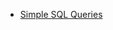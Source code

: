  - [Simple SQL Queries](https://github.com/danielvivacqua/SQLTutorial/blob/master/Resources/Day%202.%20Part%20A%20SQL%20Basics%20and%20Creating%20a%20Simple%20Query.pdf)
